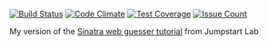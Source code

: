 [![Build Status](https://travis-ci.org/walshification/sinatra_web_guesser.svg?branch=master)](https://travis-ci.org/walshification/sinatra_web_guesser) [![Code Climate](https://codeclimate.com/github/walshification/sinatra_web_guesser/badges/gpa.svg)](https://codeclimate.com/github/walshification/sinatra_web_guesser) [![Test Coverage](https://codeclimate.com/github/walshification/sinatra_web_guesser/badges/coverage.svg)](https://codeclimate.com/github/walshification/sinatra_web_guesser/coverage) [![Issue Count](https://codeclimate.com/github/walshification/sinatra_web_guesser/badges/issue_count.svg)](https://codeclimate.com/github/walshification/sinatra_web_guesser)

My version of the [Sinatra web guesser tutorial](http://tutorials.jumpstartlab.com/projects/web_guesser.html) from Jumpstart Lab

